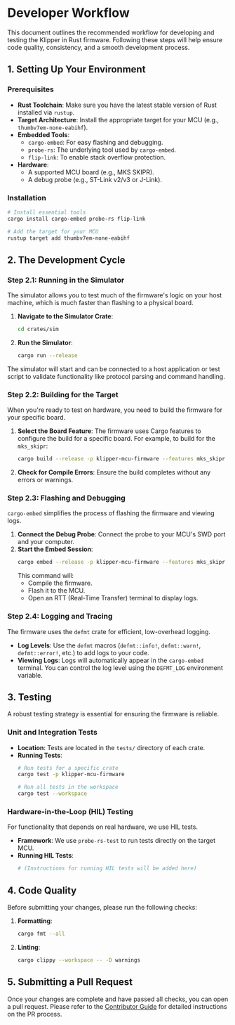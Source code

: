 # Developer Workflow

This document outlines the recommended workflow for developing and testing the Klipper in Rust firmware. Following these steps will help ensure code quality, consistency, and a smooth development process.

## 1. Setting Up Your Environment

### Prerequisites

*   **Rust Toolchain**: Make sure you have the latest stable version of Rust installed via `rustup`.
*   **Target Architecture**: Install the appropriate target for your MCU (e.g., `thumbv7em-none-eabihf`).
*   **Embedded Tools**:
    *   `cargo-embed`: For easy flashing and debugging.
    *   `probe-rs`: The underlying tool used by `cargo-embed`.
    *   `flip-link`: To enable stack overflow protection.
*   **Hardware**:
    *   A supported MCU board (e.g., MKS SKIPR).
    *   A debug probe (e.g., ST-Link v2/v3 or J-Link).

### Installation

```bash
# Install essential tools
cargo install cargo-embed probe-rs flip-link

# Add the target for your MCU
rustup target add thumbv7em-none-eabihf
```

## 2. The Development Cycle

### Step 2.1: Running in the Simulator

The simulator allows you to test much of the firmware's logic on your host machine, which is much faster than flashing to a physical board.

1.  **Navigate to the Simulator Crate**:
    ```bash
    cd crates/sim
    ```

2.  **Run the Simulator**:
    ```bash
    cargo run --release
    ```

The simulator will start and can be connected to a host application or test script to validate functionality like protocol parsing and command handling.

### Step 2.2: Building for the Target

When you're ready to test on hardware, you need to build the firmware for your specific board.

1.  **Select the Board Feature**: The firmware uses Cargo features to configure the build for a specific board. For example, to build for the `mks_skipr`:
    ```bash
    cargo build --release -p klipper-mcu-firmware --features mks_skipr
    ```
2.  **Check for Compile Errors**: Ensure the build completes without any errors or warnings.

### Step 2.3: Flashing and Debugging

`cargo-embed` simplifies the process of flashing the firmware and viewing logs.

1.  **Connect the Debug Probe**: Connect the probe to your MCU's SWD port and your computer.
2.  **Start the Embed Session**:
    ```bash
    cargo embed --release -p klipper-mcu-firmware --features mks_skipr
    ```
    This command will:
    *   Compile the firmware.
    *   Flash it to the MCU.
    *   Open an RTT (Real-Time Transfer) terminal to display logs.

### Step 2.4: Logging and Tracing

The firmware uses the `defmt` crate for efficient, low-overhead logging.

*   **Log Levels**: Use the `defmt` macros (`defmt::info!`, `defmt::warn!`, `defmt::error!`, etc.) to add logs to your code.
*   **Viewing Logs**: Logs will automatically appear in the `cargo-embed` terminal. You can control the log level using the `DEFMT_LOG` environment variable.

## 3. Testing

A robust testing strategy is essential for ensuring the firmware is reliable.

### Unit and Integration Tests

*   **Location**: Tests are located in the `tests/` directory of each crate.
*   **Running Tests**:
    ```bash
    # Run tests for a specific crate
    cargo test -p klipper-mcu-firmware

    # Run all tests in the workspace
    cargo test --workspace
    ```

### Hardware-in-the-Loop (HIL) Testing

For functionality that depends on real hardware, we use HIL tests.

*   **Framework**: We use `probe-rs-test` to run tests directly on the target MCU.
*   **Running HIL Tests**:
    ```bash
    # (Instructions for running HIL tests will be added here)
    ```

## 4. Code Quality

Before submitting your changes, please run the following checks:

1.  **Formatting**:
    ```bash
    cargo fmt --all
    ```
2.  **Linting**:
    ```bash
    cargo clippy --workspace -- -D warnings
    ```

## 5. Submitting a Pull Request

Once your changes are complete and have passed all checks, you can open a pull request. Please refer to the [Contributor Guide](./contributors.md) for detailed instructions on the PR process.
